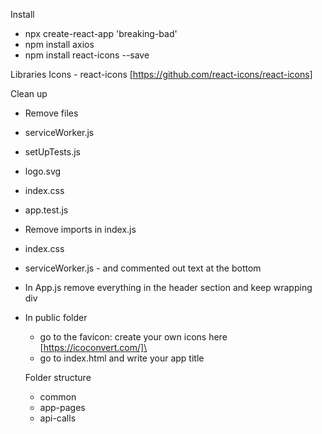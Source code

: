 Install

- npx create-react-app 'breaking-bad'
- npm install axios
- npm install react-icons --save

Libraries
Icons - react-icons [https://github.com/react-icons/react-icons]

Clean up

- Remove files
- serviceWorker.js
- setUpTests.js
- logo.svg
- index.css
- app.test.js
- Remove imports in index.js
- index.css
- serviceWorker.js - and commented out text at the bottom
- In App.js remove everything in the header section and keep wrapping div
- In public folder

  - go to the favicon: create your own icons here [https://icoconvert.com/]\
  - go to index.html and write your app title

  Folder structure

  - common
  - app-pages
  - api-calls
